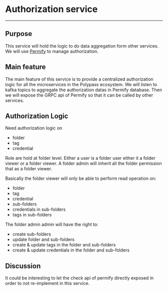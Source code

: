 # Authorization service
---

## Purpose

This service will hold the logic to do data aggregation form other services.
We will use [Permify](https://permify.co/) to manage authorization.

## Main feature

The main feature of this service is to provide a centralized authorization logic for all the microservices in the Polypass ecosystem.
We will listen to kafka topics to aggregate the authorization datas in Permify database. 
Then we will expose the GRPC api of Permify so that it can be called by other services.

## Authorization Logic

Need authorization logic on
- folder
- tag
- credential

Role are hold at folder level. Either a user is a folder user either it a folder viewer or  a folder viewer.
A folder admin will inherit all the folder permission that as a folder viewer.

Basically the folder viewer will only be able to perform read operation on:
- folder
- tag
- credential
- sub-folders
- credentials in sub-folders
- tags in sub-folders

The folder admin admin will have the right to:
- create sub-folders
- update folder and sub-folders
- create & update tags in the folder and sub-folders
- create & update  credentials in the folder and sub-folders

## Discussion

It could be interesting to let the check api of permify directly exposed in order to not re-implement in this service.
